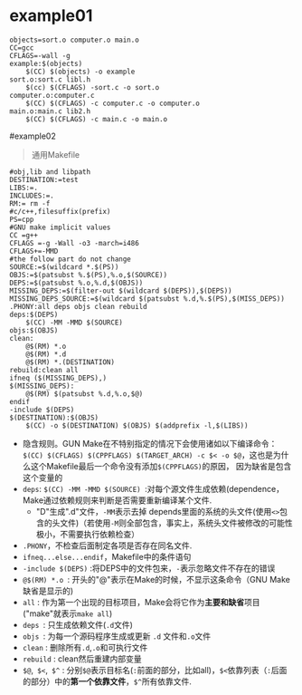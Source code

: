 # example01

```make
objects=sort.o computer.o main.o
CC=gcc
CFLAGS=-wall -g
example:$(objects)
	$(CC) $(objects) -o example
sort.o:sort.c libl.h
	$(cc) $(CFLAGS) -sort.c -o sort.o
computer.o:computer.c 
	$(CC) $(CFLAGS) -c computer.c -o computer.o
main.o:main.c lib2.h
	$(CC) $(CFLAGS) -c main.c -o main.o
```
#example02
>通用Makefile

```make
#obj,lib and libpath
DESTINATION:=test
LIBS:=.
INCLUDES:=.
RM:= rm -f
#c/c++,filesuffix(prefix)
PS=cpp
#GNU make implicit values
CC =g++
CFLAGS =-g -Wall -o3 -march=i486
CFLAGS+=-MMD
#the follow part do not change
SOURCE:=$(wildcard *.$(PS))
OBJS:=$(patsubst %.$(PS),%.o,$(SOURCE))
DEPS:=$(patsubst %.o,%.d,$(OBJS))
MISSING_DEPS:=$(filter-out $(wildcard $(DEPS)),$(DEPS))
MISSING_DEPS_SOURCE:=$(wildcard $(patsubst %.d,%.$(PS),$(MISS_DEPS))
.PHONY:all deps objs clean rebuild
deps:$(DEPS)
	$(CC) -MM -MMD $(SOURCE)
objs:$(OBJS)
clean:
	@$(RM) *.o
	@$(RM) *.d
	@$(RM) *.(DESTINATION)
rebuild:clean all
ifneq ($(MISSING_DEPS),)
$(MISSING_DEPS):
	@$(RM) $(patsubst %.d,%.o,$@)
endif
-include $(DEPS)
$(DESTINATION):$(OBJS)
	$(CC) -o $(DESTINATION) $(OBJS) $(addprefix -l,$(LIBS))
```

* 隐含规则。GUN Make在不特别指定的情况下会使用诸如以下编译命令： ` $(CC) $(CFLAGS) $(CPPFLAGS) $(TARGET_ARCH) -c $< -o $@`，这也是为什么这个Makefile最后一个命令没有添加`$(CPPFLAGS)`的原因， 因为缺省是包含这个变量的
*  `deps`: `$(CC) -MM -MMD $(SOURCE) `:对每个源文件生成依赖(dependence，Make通过依赖规则来判断是否需要重新编译某个文件.
	 * "D"生成".d"文件，`-MM`表示去掉 depends里面的系统的头文件(使用`<>`包含的头文件)（若使用`-M`则全部包含，事实上，系统头文件被修改的可能性极小，不需要执行依赖检查）
* `.PHONY`，不检查后面制定各项是否存在同名文件.
* `ifneq...else...endif`，Makefile中的条件语句
* `-include $(DEPS)` :将DEPS中的文件包来，`-`表示忽略文件不存在的错误
* `@$(RM) *.o `: 开头的"@"表示在Make的时候，不显示这条命令（GNU Make缺省是显示的)
* `all` : 作为第一个出现的目标项目，Make会将它作为**主要和缺省**项目("make"就表示`make all`)
* `deps `: 只生成依赖文件(`.d`文件)
* `objs `: 为每一个源码程序生成或更新 `.d` 文件和`.o`文件
* `clean` : 删除所有`.d`,`.o`和可执行文件
* `rebuild` : clean然后重建内部变量
* `$@`,` $<`,` $^` : 分别`$@`表示目标名(`:`前面的部分，比如all)，`$<`依靠列表（`:`后面的部分）中的**第一个依靠文件**，`$^`所有依靠文件.
